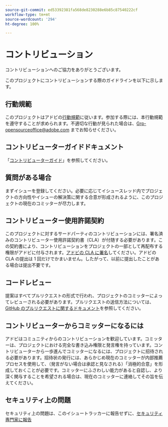 ```yaml
---
source-git-commit: ed53392381fa568de8230288e6b85c87540222cf
workflow-type: tm+mt
source-wordcount: '294'
ht-degree: 100%

---
```

# コントリビューション

コントリビューションへのご協力をありがとうございます。

このプロジェクトにコントリビューションする際のガイドラインを以下に示します。

## 行動規範

このプロジェクトはアドビの[行動規範](code-of-conduct.md)に従います。参加する際には、本行動規範を遵守することが求められます。不適切な行動が見られた場合は、[Grp-opensourceoffice@adobe.com](mailto:Grp-opensourceoffice@adobe.com) までお知らせください。

## コントリビューターガイドドキュメント

「[コントリビューターガイド](https://experienceleague.adobe.com/docs/contributor/contributor-guide/introduction.html?lang=ja)」を参照してください。

## 質問がある場合

まずイシューを登録してください。必要に応じてイシュースレッド内でプロジェクトの方向性やイシューの解決策に関する合意が形成されるように、このプロジェクトの現在のコミッターが尽力します。

## コントリビューター使用許諾契約

このプロジェクトに対するサードパーティのコントリビューションには、署名済みのコントリビューター使用許諾契約書（CLA）が付随する必要があります。この契約書により、コントリビューションをプロジェクトの一部として再配布する権限がアドビに付与されます。[アドビの CLA に署名](http://opensource.adobe.com/cla.html)してください。アドビの CLA の提出は 1 回だけでかまいません。したがって、以前に提出したことがある場合は提出不要です。

## コードレビュー

提案はすべてプルリクエストの形式で行われ、プロジェクトのコミッターによってレビューされる必要があります。プルリクエストの送信方法については、[GitHub のプルリクエストに関するドキュメント](https://help.github.com/ja/articles/about-pull-requests/)を参照してください。

<!--
Lastly, please follow the [pull request template](PULL_REQUEST_TEMPLATE.md) when
submitting a pull request!
-->

## コントリビューターからコミッターになるには

アドビはコミュニティからのコントリビューションを歓迎しています。コミッターは、プロジェクトにおける完全な書き込み権限と発言権を持っています。コントリビューターから一歩進んでコミッターになるには、プロジェクトに招待される必要があります。招待状の発行には、あらかじめ現在のコミッターが内部推薦プロセスを使用して、（発言がない場合は承認と見なされる）「消極的合意」を形成しておくことが必要です。コミッターにふさわしい能力があると自認し、より深く関与することを希望される場合は、現在のコミッターに連絡してその旨を伝えてください。

## セキュリティ上の問題

セキュリティ上の問題は、このイシュートラッカーに報告せずに、[セキュリティ専門家に報告](https://helpx.adobe.com/jp/security/alertus.html)
